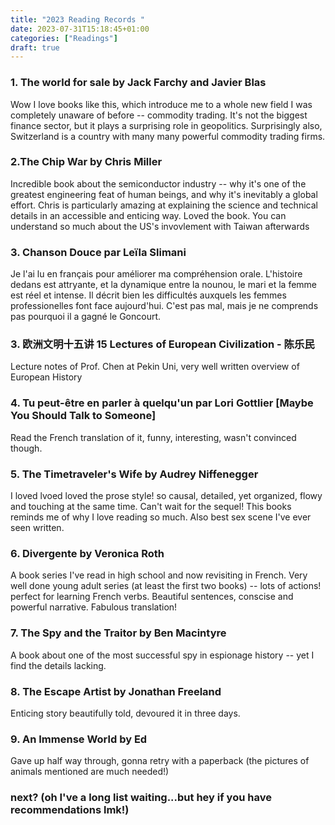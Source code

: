 ```yaml
---
title: "2023 Reading Records "
date: 2023-07-31T15:18:45+01:00
categories: ["Readings"]
draft: true
---
```


### 1. The world for sale by Jack Farchy and Javier Blas
Wow I love books like this, which introduce me to a whole new field I was completely unaware of before -- commodity trading. It's not the biggest finance sector, but it plays a surprising role in geopolitics. Surprisingly also, Switzerland is a country with many many powerful commodity trading firms. 

### 2.The Chip War by Chris Miller
Incredible book about the semiconductor industry -- why it's one of the greatest engineering feat of human beings, and why it's inevitably a global effort. Chris is particularly amazing at explaining the science and technical details in an accessible and enticing way. Loved the book. You can understand so much about the US's invovlement with Taiwan afterwards 

### 3. Chanson Douce par Leïla Slimani
Je l'ai lu en français pour améliorer ma compréhension orale. L'histoire dedans est attryante, et la dynamique entre la nounou, le mari et la femme est réel et intense. Il décrit bien les difficultés auxquels les femmes professionelles font face aujourd'hui. C'est pas mal, mais je ne comprends pas pourquoi il a gagné le Goncourt. 

### 3. 欧洲文明十五讲 15 Lectures of European Civilization - 陈乐民
Lecture notes of Prof. Chen at Pekin Uni, very well written overview of European History

### 4. Tu peut-être en parler à quelqu'un par Lori Gottlier [Maybe You Should Talk to Someone]
Read the French translation of it, funny, interesting, wasn't convinced though. 

### 5. The Timetraveler's Wife by Audrey Niffenegger
I loved lvoed loved the prose style! so causal, detailed, yet organized, flowy and touching at the same time. Can't wait for the sequel! This books reminds me of why I love reading so much. Also best sex scene I've ever seen written. 

### 6. Divergente by Veronica Roth
A book series I've read in high school and now revisiting in French. Very well done young adult series (at least the first two books) -- lots of actions! perfect for learning French verbs. Beautiful sentences, conscise and powerful narrative. Fabulous translation! 

### 7. The Spy and the Traitor by Ben Macintyre
A book about one of the most successful spy in espionage history -- yet I find the details lacking.

### 8. The Escape Artist by Jonathan Freeland
Enticing story beautifully told, devoured it in three days. 

### 9. An Immense World by Ed 
Gave up half way through, gonna retry with a paperback (the pictures of animals mentioned are much needed!)


### next? (oh I've a long list waiting...but hey if you have recommendations lmk!)

